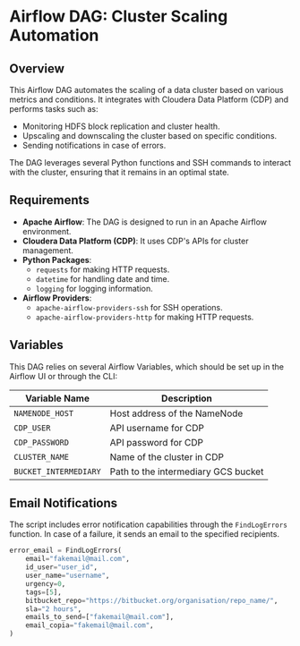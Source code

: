 # Airflow DAG: Cluster Scaling Automation

## Overview

This Airflow DAG automates the scaling of a data cluster based on various metrics and conditions. It integrates with Cloudera Data Platform (CDP) and performs tasks such as:
- Monitoring HDFS block replication and cluster health.
- Upscaling and downscaling the cluster based on specific conditions.
- Sending notifications in case of errors.

The DAG leverages several Python functions and SSH commands to interact with the cluster, ensuring that it remains in an optimal state.

## Requirements

- **Apache Airflow**: The DAG is designed to run in an Apache Airflow environment.
- **Cloudera Data Platform (CDP)**: It uses CDP's APIs for cluster management.
- **Python Packages**: 
  - `requests` for making HTTP requests.
  - `datetime` for handling date and time.
  - `logging` for logging information.
- **Airflow Providers**:
  - `apache-airflow-providers-ssh` for SSH operations.
  - `apache-airflow-providers-http` for making HTTP requests.

## Variables

This DAG relies on several Airflow Variables, which should be set up in the Airflow UI or through the CLI:

| Variable Name         | Description                            |
|-----------------------|----------------------------------------|
| `NAMENODE_HOST`       | Host address of the NameNode           |
| `CDP_USER`            | API username for CDP                   |
| `CDP_PASSWORD`        | API password for CDP                   |
| `CLUSTER_NAME`        | Name of the cluster in CDP             |
| `BUCKET_INTERMEDIARY` | Path to the intermediary GCS bucket    |

## Email Notifications

The script includes error notification capabilities through the `FindLogErrors` function. In case of a failure, it sends an email to the specified recipients.

```python
error_email = FindLogErrors(
    email="fakemail@mail.com",
    id_user="user_id",
    user_name="username",
    urgency=0,
    tags=[5],
    bitbucket_repo="https://bitbucket.org/organisation/repo_name/",
    sla="2 hours",
    emails_to_send=["fakemail@mail.com"],
    email_copia="fakemail@mail.com",
)
